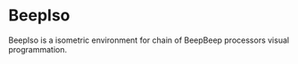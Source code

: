 # BeepIso

BeepIso is a isometric environment for chain of BeepBeep processors visual programmation.
